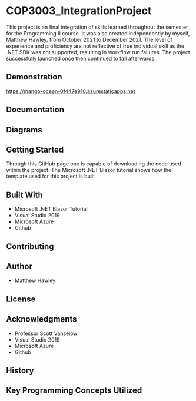 # COP3003_IntegrationProject
This project is an final integration of skills learned throughout the semester for the Programming II course. It was also created independently by myself, Matthew Hawley, from October 2021 to December 2021. The level of experience and proficiency are not reflective of true individual skill as the .NET SDK was not supported, resulting in workflow run failures. The project successfully launched once then continued to fail afterwards.

## Demonstration

https://mango-ocean-0f447e910.azurestaticapps.net

## Documentation


## Diagrams


## Getting Started
Through this GitHub page one is capable of downloading the code used within the project. The Microsoft .NET Blazor tutorial shows how the template used for this project is built

## Built With
* Microsoft .NET Blazor Tutorial
* Visual Studio 2019
* Microsoft Azure
* Github

## Contributing


## Author
* Matthew Hawley

## License


## Acknowledgments
* Professor Scott Vanselow
* Visual Studio 2019
* Microsoft Azure
* Github


## History


## Key Programming Concepts Utilized
